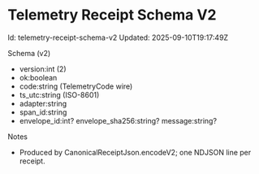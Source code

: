 # Telemetry Receipt Schema V2

Id: telemetry-receipt-schema-v2
Updated: 2025-09-10T19:17:49Z

Schema (v2)
- version:int (2)
- ok:boolean
- code:string (TelemetryCode wire)
- ts_utc:string (ISO-8601)
- adapter:string
- span_id:string
- envelope_id:int?  envelope_sha256:string?  message:string?

Notes
- Produced by CanonicalReceiptJson.encodeV2; one NDJSON line per receipt.

